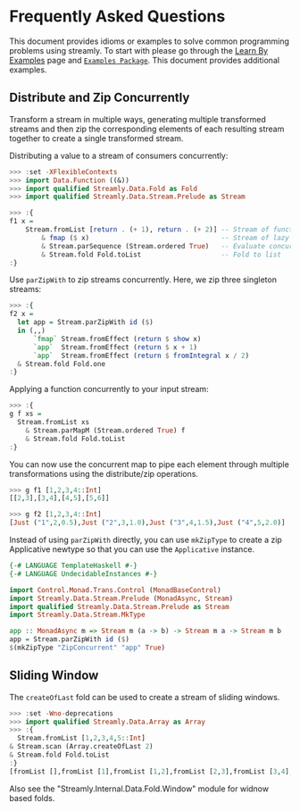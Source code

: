 # Frequently Asked Questions

This document provides idioms or examples to solve common programming
problems using streamly. To start with please go through the [Learn By
Examples](/docs/User/Tutorials/learn-by-examples.md) page and [`Examples Package`](https://github.com/composewell/streamly-examples).
This document provides additional examples.

## Distribute and Zip Concurrently

Transform a stream in multiple ways, generating multiple transformed
streams and then zip the corresponding elements of each resulting stream
together to create a single transformed stream.

Distributing a value to a stream of consumers concurrently:

```haskell docspec
>>> :set -XFlexibleContexts
>>> import Data.Function ((&))
>>> import qualified Streamly.Data.Fold as Fold
>>> import qualified Streamly.Data.Stream.Prelude as Stream

>>> :{
f1 x =
    Stream.fromList [return . (+ 1), return . (+ 2)] -- Stream of functions
        & fmap ($ x)                                 -- Stream of lazy actions
        & Stream.parSequence (Stream.ordered True)   -- Evaluate concurrently
        & Stream.fold Fold.toList                    -- Fold to list
:}
```

Use `parZipWith` to zip streams concurrently. Here, we zip three singleton
streams:

```haskell docspec
>>> :{
f2 x =
  let app = Stream.parZipWith id ($)
  in (,,)
      `fmap` Stream.fromEffect (return $ show x)
      `app`  Stream.fromEffect (return $ x + 1)
      `app`  Stream.fromEffect (return $ fromIntegral x / 2)
  & Stream.fold Fold.one
:}
```

Applying a function concurrently to your input stream:

```haskell docspec
>>> :{
g f xs =
  Stream.fromList xs
    & Stream.parMapM (Stream.ordered True) f
    & Stream.fold Fold.toList
:}
```

You can now use the concurrent map to pipe each element through multiple
transformations using the distribute/zip operations.

```haskell docspec
>>> g f1 [1,2,3,4::Int]
[[2,3],[3,4],[4,5],[5,6]]

>>> g f2 [1,2,3,4::Int]
[Just ("1",2,0.5),Just ("2",3,1.0),Just ("3",4,1.5),Just ("4",5,2.0)]
```

Instead of using `parZipWith` directly, you can use `mkZipType` to
create a zip Applicative newtype so that you can use the `Applicative`
instance.

```haskell
{-# LANGUAGE TemplateHaskell #-}
{-# LANGUAGE UndecidableInstances #-}

import Control.Monad.Trans.Control (MonadBaseControl)
import Streamly.Data.Stream.Prelude (MonadAsync, Stream)
import qualified Streamly.Data.Stream.Prelude as Stream
import Streamly.Data.Stream.MkType

app :: MonadAsync m => Stream m (a -> b) -> Stream m a -> Stream m b
app = Stream.parZipWith id ($)
$(mkZipType "ZipConcurrent" "app" True)
```

## Sliding Window

The `createOfLast` fold can be used to create a stream of sliding windows.

```haskell docspec
>>> :set -Wno-deprecations
>>> import qualified Streamly.Data.Array as Array
>>> :{
  Stream.fromList [1,2,3,4,5::Int]
& Stream.scan (Array.createOfLast 2)
& Stream.fold Fold.toList
:}
[fromList [],fromList [1],fromList [1,2],fromList [2,3],fromList [3,4],fromList [4,5]]
```

Also see the "Streamly.Internal.Data.Fold.Window" module for widnow based folds.
